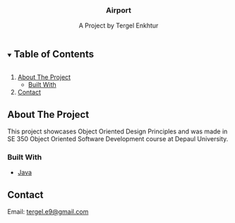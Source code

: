 <!-- PROJECT -->
<br />
<p align="center">
    </a>
    <h3 align="center">Airport</h3>
    <p align="center">
        A Project by Tergel Enkhtur
    </p>
</p>

<!-- TABLE OF CONTENTS -->
<details open="open">
  <summary><h2 style="display: inline-block">Table of Contents</h2></summary>
  <ol>
    <li>
      <a href="#about-the-project">About The Project</a>
      <ul>
        <li><a href="#built-with">Built With</a></li>
      </ul>
    </li>
    <li><a href="#contact">Contact</a></li>
  </ol>
</details>

<!-- ABOUT THE PROJECT -->
## About The Project

This project showcases Object Oriented Design Principles and was made in SE 350 Object Oriented Software Development course at Depaul University.

### Built With

* [Java](https://www.java.com/en/)



<!-- CONTACT -->
## Contact

Email: [tergel.e9@gmail.com](mailto:tergel.e9@gmail.com)

